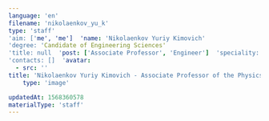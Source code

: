 ```yaml
---
language: 'en'
filename: 'nikolaenkov_yu_k'
type: 'staff'
'aim: ['me', 'me']  'name: 'Nikolaenkov Yuriy Kimovich'
'degree: 'Candidate of Engineering Sciences'
'title: null  'post: ['Associate Professor', 'Engineer']  'speciality: '(05.27.01) Solid-state electronics, radio-electronic components, micro-and nanoelectronics based on quantum effects'
'contacts: []  'avatar:
  - src: ''
title: 'Nikolaenkov Yuriy Kimovich - Associate Professor of the Physics of semiconductors and microelectronics Department'
    type: 'image'

updatedAt: 1568360578
materialType: 'staff'
---
```


